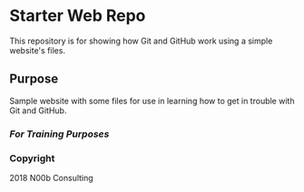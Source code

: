 # Starter Web Repo

This repository is for showing how Git and GitHub work using a simple website's files.

## Purpose

Sample website with some files for use in learning how to get in trouble with Git and GitHub.

### ***For Training Purposes***

### Copyright 

2018 N00b Consulting